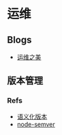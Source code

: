 # 运维

## Blogs
* [运维之美](https://www.hi-linux.com/)

## 版本管理
### Refs
* [语义化版本](http://semver.org/)
* [node-semver](https://github.com/npm/node-semver)
